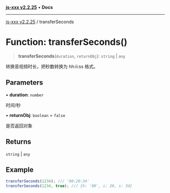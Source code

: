 [**js-xxx v2.2.25**](../README.md) • **Docs**

***

[js-xxx v2.2.25](../README.md) / transferSeconds

# Function: transferSeconds()

> **transferSeconds**(`duration`, `returnObj`): `string` \| `any`

转换音视频时长，把秒数转换为 hh:ii:ss 格式。

## Parameters

• **duration**: `number`

时间/秒

• **returnObj**: `boolean` = `false`

是否返回对象

## Returns

`string` \| `any`

## Example

```ts
transferSeconds(1234); /// '00:20:34'
transferSeconds(1234, true); /// {h: '00', i: 20, s: 34}
```
